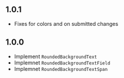 ## 1.0.1
 
* Fixes for colors and on submitted changes 


## 1.0.0

* Implement `RoundedBackgroundText`
* Implemnet `RoundedBackgroundTextField`
* Implemnet `RoundedBackgroundTextSpan`
